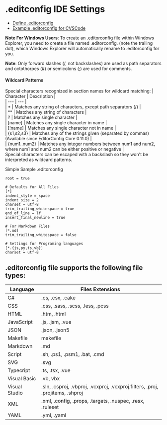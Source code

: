 # .editconfig IDE Settings

- [Define .editorconfig](https://editorconfig.org/)  
- [Example .editorconfig for CVSCode](https://github.com/RehanSaeed/EditorConfig/blob/main/.editorconfig)  

**Note For Windows Users**: To create an .editorconfig file within Windows Explorer, you need to create a file named .editorconfig. (note the trailing dot), which Windows Explorer will automatically rename to .editorconfig for you.  

**Note**: Only forward slashes (/, not backslashes) are used as path separators and octothorpes (#) or semicolons (;) are used for comments.  

#### Wildcard Patterns
Special characters recognized in section names for wildcard matching:
| Character | Dexcription |  
| --- | --- |  
| * | Matches any string of characters, except path separators (/) |  
| ** | Matches any string of characters |  
| ? | Matches any single character |  
| [name] | Matches any single character in name |  
| [!name] | Matches any single character not in name |  
| {s1,s2,s3} | Matches any of the strings given (separated by commas) (Available since EditorConfig Core 0.11.0) |  
| {num1..num2} | Matches any integer numbers between num1 and num2, where num1 and num2 can be either positive or negative |  
Special characters can be escaped with a backslash so they won't be interpreted as wildcard patterns.

Simple Sample .editorconfig  
```
root = true

# Defaults for All Files
[*]
indent_style = space
indent_size = 2
charset = utf-8
trim_trailing_whitespace = true
end_of_line = lf
insert_final_newline = true

# For Markdown Files
[*.md]
trim_trailing_whitespace = false

# Settings for Programing languages
[*.{js,py,ts,vb}]
charset = utf-8
```

## .editorconfig file supports the following file types:

| Language | Files Extensions |  
| --- | --- |  
| C# | .cs, .csx, .cake |  
| CSS | .css, .sass, .scss, .less, .pcss |  
| HTML | .htm, .html |  
| JavaScript | .js, .jsm, .vue |  
| JSON | .json, .json5 |  
| Makefile | makefile |  
| Markdown | .md |  
| Script | .sh, .ps1, .psm1, .bat, .cmd |  
| SVG | .svg |  
| Typecript | .ts, .tsx, .vue |  
| Visual Basic | .vb, vbx |  
| Visual Studio | .sln, .csproj, .vbproj, .vcxproj, .vcxproj.filters, .proj, .projitems, .shproj |  
| XML | .xml, .config, .props, .targets, .nuspec, .resx, .ruleset |  
| YAML | .yml, .yaml |  

